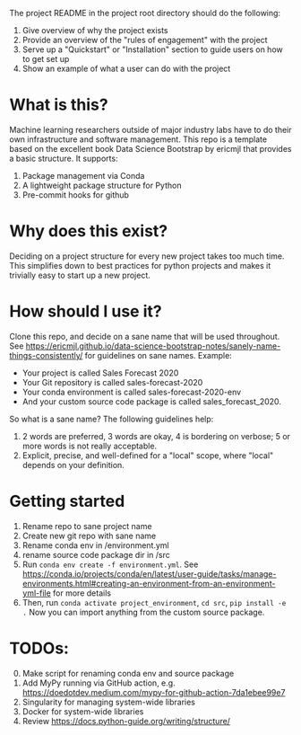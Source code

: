 The project README in the project root directory should do the following:

1. Give overview of why the project exists
2. Provide an overview of the "rules of engagement" with the project
3. Serve up a "Quickstart" or "Installation" section to guide users on how to get set up
4. Show an example of what a user can do with the project

# What is this?

Machine learning researchers outside of major industry labs have to do their own infrastructure and software management. This repo is a template based on the excellent book Data Science Bootstrap by ericmjl that provides a basic structure. It supports:
1. Package management via Conda
2. A lightweight package structure for Python
3. Pre-commit hooks for github

# Why does this exist?
Deciding on a project structure for every new project takes too much time. This simplifies down to best practices for python projects and makes it trivially easy to start up a new project.

# How should I use it?
Clone this repo, and decide on a sane name that will be used throughout. See https://ericmjl.github.io/data-science-bootstrap-notes/sanely-name-things-consistently/ for guidelines on sane names. Example:
- Your project is called Sales Forecast 2020
- Your Git repository is called sales-forecast-2020
- Your conda environment is called sales-forecast-2020-env
- And your custom source code package is called sales_forecast_2020.

So what is a sane name? The following guidelines help:

1. 2 words are preferred, 3 words are okay, 4 is bordering on verbose; 5 or more words is not really acceptable.
2. Explicit, precise, and well-defined for a "local" scope, where "local" depends on your definition.

# Getting started
1. Rename repo to sane project name
2. Create new git repo with sane name
3. Rename conda env in /environment.yml
4. rename source code package dir in /src
5. Run `conda env create -f environment.yml`. See https://conda.io/projects/conda/en/latest/user-guide/tasks/manage-environments.html#creating-an-environment-from-an-environment-yml-file for more details
6. Then, run `conda activate project_environment`, `cd src`, `pip install -e .` Now you can import anything from the custom source package.

# TODOs:
0. Make script for renaming conda env and source package
1. Add MyPy running via GitHub action, e.g. https://doedotdev.medium.com/mypy-for-github-action-7da1ebee99e7
2. Singularity for managing system-wide libraries
3. Docker for system-wide libraries
4. Review https://docs.python-guide.org/writing/structure/ 



